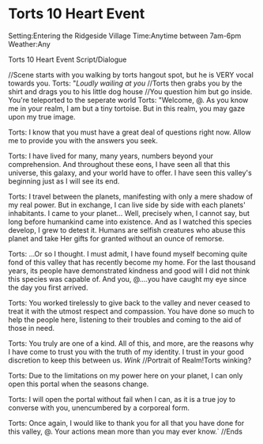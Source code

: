 # Torts 10 Heart Event
Setting:Entering the Ridgeside Village
Time:Anytime between 7am-6pm
Weather:Any

Torts 10 Heart Event Script/Dialogue

//Scene starts with you walking by torts hangout spot, but he is VERY vocal towards you.
Torts: "*Loudly wailing at you*
//Torts then grabs you by the shirt and drags you to his little dog house
//You question him but go inside. You're teleported to the seperate world
Torts: "Welcome, @. As you know me in your realm, I am but a tiny tortoise. But in this realm, you may gaze upon my true image.

Torts: I know that you must have a great deal of questions right now. Allow me to provide you with the answers you seek.

Torts: I have lived for many, many years, numbers beyond your comprehension. And throughout these eons, I have seen all that this universe, this galaxy, and your world have to offer. I have seen this valley's beginning just as I will see its end.

Torts: I travel between the planets, manifesting with only a mere shadow of my real power. But in exchange, I can live side by side with each planets' inhabitants. I came to your planet... Well, precisely when, I cannot say, but long before humankind came into existence. And as I watched this species develop, I grew to detest it. Humans are selfish creatures who abuse this planet and take Her gifts for granted without an ounce of remorse.

Torts: ...Or so I thought. I must admit, I have found myself becoming quite fond of this valley that has recently become my home. For the last thousand years, its people have demonstrated kindness and good will I did not think this species was capable of. And you, @....you have caught my eye since the day you first arrived.

Torts: You worked tirelessly to give back to the valley and never ceased to treat it with the utmost respect and compassion. You have done so much to help the people here, listening to their troubles and coming to the aid of those in need.

Torts: You truly are one of a kind. All of this, and more, are the reasons why I have come to trust you with the truth of my identity. I trust in your good discretion to keep this between us. *Wink* //Portrait of Realm!Torts winking?

Torts: Due to the limitations on my power here on your planet, I can only open this portal when the seasons change. 

Torts: I will open the portal without fail when I can, as it is a true joy to converse with you, unencumbered by a corporeal form.

Torts: Once again, I would like to thank you for all that you have done for this valley, @. Your actions mean more than you may ever know.`
//Ends
